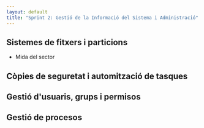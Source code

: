 ```yaml
---
layout: default
title: "Sprint 2: Gestió de la Informació del Sistema i Administració"
---
```


## Sistemes de fitxers i particions

- Mida del sector

## Còpies de seguretat i automització de tasques

## Gestió d'usuaris, grups i permisos

## Gestió de procesos


